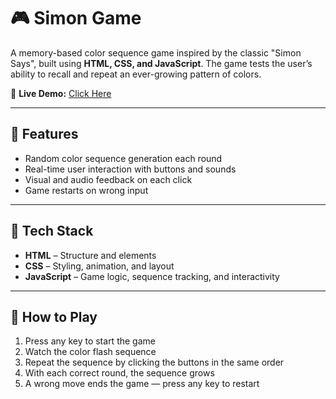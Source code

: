 # 🎮 Simon Game

A memory-based color sequence game inspired by the classic "Simon Says", built using **HTML, CSS, and JavaScript**. The game tests the user’s ability to recall and repeat an ever-growing pattern of colors.

🔗 **Live Demo:** [Click Here](https://iqra-jambharkar.github.io/Simon-Game/)

---

## 📌 Features

- Random color sequence generation each round  
- Real-time user interaction with buttons and sounds  
- Visual and audio feedback on each click  
- Game restarts on wrong input
  
---

## 🧰 Tech Stack

- **HTML** – Structure and elements  
- **CSS** – Styling, animation, and layout  
- **JavaScript** – Game logic, sequence tracking, and interactivity

---

## 🚀 How to Play

1. Press any key to start the game  
2. Watch the color flash sequence  
3. Repeat the sequence by clicking the buttons in the same order  
4. With each correct round, the sequence grows  
5. A wrong move ends the game — press any key to restart

